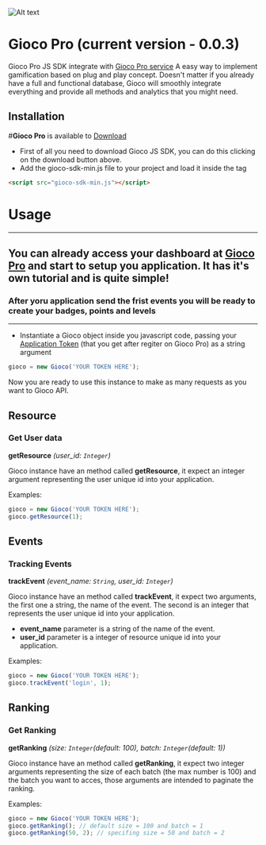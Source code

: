 ![Alt text](http://gioco.pro/wp-content/uploads/2014/09/logo_small2.png "A gamification js sdk Gioco Pro")

# Gioco Pro (current version - 0.0.3)
Gioco Pro JS SDK integrate with [Gioco Pro service](http://www.gioco.pro)
A easy way to implement gamification based on plug and play concept. Doesn't matter if you already have a full and functional database, Gioco will smoothly integrate everything and provide all methods and analytics that you might need.

## Installation

#**Gioco Pro** is available to [Download](https://app.gioco.pro/assets/gioco-sdk-min.js)

- First of all you need to download Gioco JS SDK, you can do this clicking on the download button above.
- Add the gioco-sdk-min.js file to your project and load it inside the <head> tag

```html
<script src="gioco-sdk-min.js"></script>
```

# Usage

-----------

## You can already access your dashboard at [Gioco Pro](http://app.gioco.pro) and start to setup you application. It has it's own tutorial and is quite simple!

### After yoru application send the frist events you will be ready to create your badges, points and levels

-----------


- Instantiate a Gioco object inside you javascript code, passing your [Application Token](http://app.gioco.pro) (that you get after regiter on Gioco Pro) as a string argument

```javascript
gioco = new Gioco('YOUR TOKEN HERE');
```

Now you are ready to use this instance to make as many requests as you want to Gioco API.

## Resource

### Get User data
**getResource** *(user_id: ```Integer```)*

Gioco instance have an method called **getResource**, it expect an integer argument representing the user unique id into your application.

Examples:

```javascript
gioco = new Gioco('YOUR TOKEN HERE');
gioco.getResource(1);
```

## Events

### Tracking Events
**trackEvent** *(event_name: ```String```, user_id: ```Integer```)*

Gioco instance have an method called **trackEvent**, it expect two arguments, the first one a string, the name of the event. The second is an integer that represents the user unique id into your application.

- **event_name** parameter is a string of the name of the event.
- **user_id** parameter is a integer of resource unique id into your application.


Examples:

```javascript
gioco = new Gioco('YOUR TOKEN HERE');
gioco.trackEvent('login', 1);
```

## Ranking

### Get Ranking
**getRanking** *(size: ```Integer```(default: 100), batch: ```Integer```(default: 1))*

Gioco instance have an method called **getRanking**, it expect two integer arguments representing the size of each batch (the max number is 100) and the batch you want to acces, those arguments are intended to paginate the ranking.

Examples:

```javascript
gioco = new Gioco('YOUR TOKEN HERE');
gioco.getRanking(); // default size = 100 and batch = 1
gioco.getRanking(50, 2); // specifing size = 50 and batch = 2
```
